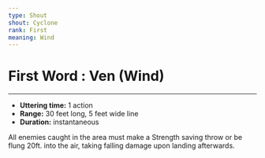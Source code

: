 ```yaml
---
type: Shout
shout: Cyclone
rank: First
meaning: Wind
---
```

# First Word : Ven (Wind)
---
- **Uttering time:** 1 action
- **Range:** 30 feet long, 5 feet wide line
- **Duration:** instantaneous

All enemies caught in the area must make a Strength saving throw or be flung 20ft. into the air, taking falling damage upon landing afterwards. 